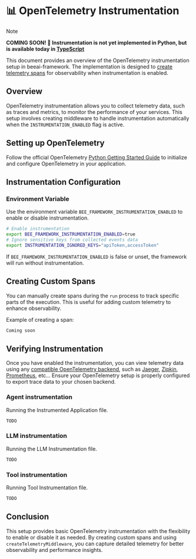 # 📊 OpenTelemetry Instrumentation

> [!NOTE]  
> **COMING SOON! 🚀 Instrumentation is not yet implemented in Python, but is available today in [TypeScript](https://github.com/Arize-ai/openinference/tree/main/js/packages/openinference-instrumentation-beeai)**

This document provides an overview of the OpenTelemetry instrumentation setup in beeai-framework.
The implementation is designed to [create telemetry spans](https://opentelemetry.io/docs/languages/python/instrumentation/#creating-spans) for observability when instrumentation is enabled.

## Overview

OpenTelemetry instrumentation allows you to collect telemetry data, such as traces and metrics, to monitor the performance of your services.
This setup involves creating middleware to handle instrumentation automatically when the `INSTRUMENTATION_ENABLED` flag is active.

## Setting up OpenTelemetry

Follow the official OpenTelemetry [Python Getting Started Guide](https://opentelemetry.io/docs/languages/python/getting-started/) to initialize and configure OpenTelemetry in your application.

## Instrumentation Configuration

### Environment Variable

Use the environment variable `BEE_FRAMEWORK_INSTRUMENTATION_ENABLED` to enable or disable instrumentation.

```bash
# Enable instrumentation
export BEE_FRAMEWORK_INSTRUMENTATION_ENABLED=true
# Ignore sensitive keys from collected events data
export INSTRUMENTATION_IGNORED_KEYS="apiToken,accessToken"
```

If `BEE_FRAMEWORK_INSTRUMENTATION_ENABLED` is false or unset, the framework will run without instrumentation.

## Creating Custom Spans

You can manually create spans during the `run` process to track specific parts of the execution. This is useful for adding custom telemetry to enhance observability.

Example of creating a span:

```txt
Coming soon
```

## Verifying Instrumentation

Once you have enabled the instrumentation, you can view telemetry data using any [compatible OpenTelemetry backend](https://opentelemetry.io/docs/languages/js/exporters/), such as [Jaeger](https://www.jaegertracing.io/), [Zipkin](https://zipkin.io/), [Prometheus](https://prometheus.io/docs/prometheus/latest/feature_flags/#otlp-receiver), etc...
Ensure your OpenTelemetry setup is properly configured to export trace data to your chosen backend.

### Agent instrumentation

Running the Instrumented Application file.

```bash
TODO
```

### LLM instrumentation

Running the LLM Instrumentation file.

```bash
TODO
```

### Tool instrumentation

Running Tool Instrumentation file.

```bash
TODO
```

## Conclusion

This setup provides basic OpenTelemetry instrumentation with the flexibility to enable or disable it as needed.
By creating custom spans and using `createTelemetryMiddleware`, you can capture detailed telemetry for better observability and performance insights.
